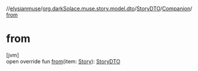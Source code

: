 //[elysianmuse](../../../../index.md)/[org.darkSolace.muse.story.model.dto](../../index.md)/[StoryDTO](../index.md)/[Companion](index.md)/[from](from.md)

# from

[jvm]\
open override fun [from](from.md)(item: [Story](../../../org.darkSolace.muse.story.model/-story/index.md)): [StoryDTO](../index.md)
